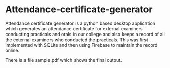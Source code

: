 # Attendance-certificate-generator
Attendance certificate generator is a python based desktop application which generates an attendance certificate for external examiners conducting practicals and orals in our college and also keeps a record of all the external examiners who conducted the practicals. This was first implemented with SQLite and then using Firebase to maintain the record online.

There is a file sample.pdf which shows the final output.

